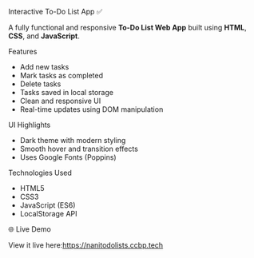Interactive To-Do List App ✅

A fully functional and responsive **To-Do List Web App** built using **HTML**, **CSS**, and **JavaScript**.

 Features

- Add new tasks
- Mark tasks as completed
- Delete tasks
- Tasks saved in local storage
- Clean and responsive UI
- Real-time updates using DOM manipulation

 UI Highlights

- Dark theme with modern styling
- Smooth hover and transition effects
- Uses Google Fonts (Poppins)

 Technologies Used

- HTML5
- CSS3
- JavaScript (ES6)
- LocalStorage API

🌐 Live Demo

View it live here:https://nanitodolists.ccbp.tech

